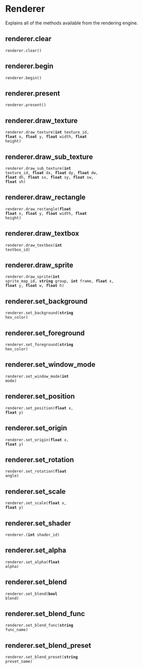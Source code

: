 # Renderer

Explains all of the methods available from the rendering engine. 

## renderer.clear

<code class="definition">renderer.clear()</code>

## renderer.begin

<code class="definition">renderer.begin()</code>

## renderer.present

<code class="definition">renderer.present()</code>

## renderer.draw_texture

<code class="definition">renderer.draw_texture(<b>int</b> texture_id, <b>float</b> x, <b>float</b> y, <b>float</b> width, <b>float</b> height)</code>

## renderer.draw_sub_texture

<code class="definition">renderer.draw_sub_texture(<b>int</b> texture_id, <b>float</b> dx, <b>float</b> dy, <b>float</b> dw, <b>float</b> dh, <b>float</b> sx, <b>float</b> sy, <b>float</b> sw, <b>float</b> sh)</code>

## renderer.draw_rectangle

<code class="definition">renderer.draw_rectangle(<b>float</b> <b>float</b> x, <b>float</b> y, <b>float</b> width, <b>float</b> height)</code>

## renderer.draw_textbox

<code class="definition">renderer.draw_textbox(<b>int</b> textbox_id)</code>

## renderer.draw_sprite

<code class="definition">renderer.draw_sprite(<b>int</b> sprite_map_id, <b>string</b> group, <b>int</b> frame, <b>float</b> x, <b>float</b> y, <b>float</b> w, <b>float</b> h)</code>

## renderer.set_background

<code class="definition">renderer.set_background(<b>string</b> hex_color)</code>

## renderer.set_foreground

<code class="definition">renderer.set_foreground(<b>string</b> hex_color)</code>

## renderer.set_window_mode

<code class="definition">renderer.set_window_mode(<b>int</b> mode)</code>

## renderer.set_position

<code class="definition">renderer.set_position(<b>float</b> x, <b>float</b> y)</code>

## renderer.set_origin

<code class="definition">renderer.set_origin(<b>float</b> x, <b>float</b> y)</code>

## renderer.set_rotation

<code class="definition">renderer.set_rotation(<b>float</b> angle)</code>

## renderer.set_scale

<code class="definition">renderer.set_scale(<b>float</b> x, <b>float</b> y)</code>

## renderer.set_shader

<code class="definition">renderer.(<b>int</b> shader_id)</code>

## renderer.set_alpha

<code class="definition">renderer.set_alpha(<b>float</b> alpha)</code>

## renderer.set_blend

<code class="definition">renderer.set_blend(<b>bool</b> blend)</code>

## renderer.set_blend_func

<code class="definition">renderer.set_blend_func(<b>string</b> func_name)</code>

## renderer.set_blend_preset

<code class="definition">renderer.set_blend_preset(<b>string</b> preset_name)</code>